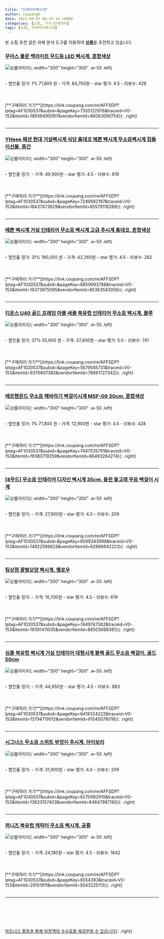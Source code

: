 ```yaml
---
title: "인테리어벽시계"
author: coupang6
date: 2023-09-07 04:19:14 +0800
categories: [쇼핑, 가구/인테리어]
tags: [쇼핑, 인테리어벽시계]
---
```


본 쇼핑 추천 글은 자체 분석 도구를 이용하여 [**상품**](https://link.coupang.com/a/bao1ui)을 추천하고 있습니다.

### [무아스 풀문 백라이트 무드등 LED 벽시계, 혼합색상](https://link.coupang.com/re/AFFSDP?lptag=AF1030537&subid=&pageKey=7355122976&traceid=V0-153&itemId=18936490097&vendorItemId=86063090754)

![상품이미지](https://thumbnail8.coupangcdn.com/thumbnails/remote/230x230ex/image/retail/images/643175041317851-baa8bb43-333a-498c-8cf5-db5ee27e0bca.jpg){: width="300" height="300" .w-50 .left}


<br>
- 할인율 정가: 1%  71,800   원
- 가격: 84,700원
- star 평가: 4.5
- 리뷰수: 428
<br>
<br>
<br>
<br>
[**구매하러 가기**](https://link.coupang.com/re/AFFSDP?lptag=AF1030537&subid=&pageKey=7355122976&traceid=V0-153&itemId=18936490097&vendorItemId=86063090754){: .right}
<br>
<br>

---

### [YHeee 패션 현대 거실벽시계 식당 홈데코 예쁜 벽시계 무소음벽시계 집들이선물, 중간](https://link.coupang.com/re/AFFSDP?lptag=AF1030537&subid=&pageKey=7249562197&traceid=V0-153&itemId=18437873929&vendorItemId=85579118289)

![상품이미지](https://thumbnail9.coupangcdn.com/thumbnails/remote/230x230ex/image/vendor_inventory/6da0/95a44b20b7ae0235a9b97999f51af51b676c14e70cccacb88de1e998d02b.jpeg){: width="300" height="300" .w-50 .left}


<br>
- 할인율 정가: 
- 가격: 49,900원
- star 평가: 4.5
- 리뷰수: 619
<br>
<br>
<br>
<br>
[**구매하러 가기**](https://link.coupang.com/re/AFFSDP?lptag=AF1030537&subid=&pageKey=7249562197&traceid=V0-153&itemId=18437873929&vendorItemId=85579118289){: .right}
<br>
<br>

---

### [예쁜 벽시계 거실 인테리어 무소음 벽시계 고급 추시계 홈데코, 혼합색상](https://link.coupang.com/re/AFFSDP?lptag=AF1030537&subid=&pageKey=6859993788&traceid=V0-153&itemId=16373975095&vendorItemId=85363583056)

![상품이미지](https://thumbnail10.coupangcdn.com/thumbnails/remote/230x230ex/image/vendor_inventory/b943/0a5fc5f3df2943f679ae9c4dd7a61890049af9b5da808d52e068c43ed76d.jpg){: width="300" height="300" .w-50 .left}


<br>
- 할인율 정가: 31%  190,000   원
- 가격: 42,260원
- star 평가: 4.5
- 리뷰수: 282
<br>
<br>
<br>
<br>
[**구매하러 가기**](https://link.coupang.com/re/AFFSDP?lptag=AF1030537&subid=&pageKey=6859993788&traceid=V0-153&itemId=16373975095&vendorItemId=85363583056){: .right}
<br>
<br>

---

### [티온스 U40 골드 프레임 마블 써클 북유럽 인테리어 무소음 벽시계, 블루](https://link.coupang.com/re/AFFSDP?lptag=AF1030537&subid=&pageKey=5679585731&traceid=V0-153&itemId=9376607382&vendorItemId=76661727342)

![상품이미지](https://thumbnail6.coupangcdn.com/thumbnails/remote/230x230ex/image/rs_quotation_api/pssenkbs/e9036fa679044d4eb5a9e36c6492d33f.jpg){: width="300" height="300" .w-50 .left}


<br>
- 할인율 정가: 37%  55,900   원
- 가격: 37,400원
- star 평가: 5.0
- 리뷰수: 741
<br>
<br>
<br>
<br>
[**구매하러 가기**](https://link.coupang.com/re/AFFSDP?lptag=AF1030537&subid=&pageKey=5679585731&traceid=V0-153&itemId=9376607382&vendorItemId=76661727342){: .right}
<br>
<br>

---

### [메르헨몬드 무소음 해바라기 벽걸이시계 MSF-09 30cm, 혼합색상](https://link.coupang.com/re/AFFSDP?lptag=AF1030537&subid=&pageKey=7447535791&traceid=V0-153&itemId=19380719259&vendorItemId=86493264274)

![상품이미지](https://thumbnail10.coupangcdn.com/thumbnails/remote/230x230ex/image/rs_quotation_api/35o3ldbh/16304b1caa644689960ca5ea6152ad92.jpg){: width="300" height="300" .w-50 .left}


<br>
- 할인율 정가: 1%  71,800   원
- 가격: 12,900원
- star 평가: 4.5
- 리뷰수: 428
<br>
<br>
<br>
<br>
[**구매하러 가기**](https://link.coupang.com/re/AFFSDP?lptag=AF1030537&subid=&pageKey=7447535791&traceid=V0-153&itemId=19380719259&vendorItemId=86493264274){: .right}
<br>
<br>

---

### [[8무드] 무소음 인테리어 디자인 벽시계 35cm, 돌핀 돌고래 무음 벽걸이 시계](https://link.coupang.com/re/AFFSDP?lptag=AF1030537&subid=&pageKey=6599343998&traceid=V0-153&itemId=14922598628&vendorItemId=82886642223)

![상품이미지](https://thumbnail7.coupangcdn.com/thumbnails/remote/230x230ex/image/vendor_inventory/1716/7e3b9380fc3d37925f9d0037c47930a64e26bce03f89c6040e0ff4755b37.jpg){: width="300" height="300" .w-50 .left}


<br>
- 할인율 정가: 
- 가격: 27,900원
- star 평가: 4.0
- 리뷰수: 209
<br>
<br>
<br>
<br>
[**구매하러 가기**](https://link.coupang.com/re/AFFSDP?lptag=AF1030537&subid=&pageKey=6599343998&traceid=V0-153&itemId=14922598628&vendorItemId=82886642223){: .right}
<br>
<br>

---

### [팀상점 꿀벌모양 벽시계, 옐로우](https://link.coupang.com/re/AFFSDP?lptag=AF1030537&subid=&pageKey=7449747362&traceid=V0-153&itemId=19391411035&vendorItemId=86503698385)

![상품이미지](https://thumbnail6.coupangcdn.com/thumbnails/remote/230x230ex/image/rs_quotation_api/5bvuz682/a40cd8ce7b4041ca94590139c48d7725.jpg){: width="300" height="300" .w-50 .left}


<br>
- 할인율 정가: 
- 가격: 16,700원
- star 평가: 4.5
- 리뷰수: 619
<br>
<br>
<br>
<br>
[**구매하러 가기**](https://link.coupang.com/re/AFFSDP?lptag=AF1030537&subid=&pageKey=7449747362&traceid=V0-153&itemId=19391411035&vendorItemId=86503698385){: .right}
<br>
<br>

---

### [심플 북유럽 벽시계 거실 인테리어 대형시계 블랙 골드 무소음 벽걸이, 골드 50cm](https://link.coupang.com/re/AFFSDP?lptag=AF1030537&subid=&pageKey=6418324222&traceid=V0-153&itemId=13794719512&vendorItemId=81045076018)

![상품이미지](https://thumbnail8.coupangcdn.com/thumbnails/remote/230x230ex/image/vendor_inventory/ae1c/e91cc47a88cec8d387f596a4e2faa8d86362842c010aca4523506b88f11a.jpg){: width="300" height="300" .w-50 .left}


<br>
- 할인율 정가: 
- 가격: 44,950원
- star 평가: 4.5
- 리뷰수: 983
<br>
<br>
<br>
<br>
[**구매하러 가기**](https://link.coupang.com/re/AFFSDP?lptag=AF1030537&subid=&pageKey=6418324222&traceid=V0-153&itemId=13794719512&vendorItemId=81045076018){: .right}
<br>
<br>

---

### [시그너스 무소음 스위트 부엉이 추시계, 아이보리](https://link.coupang.com/re/AFFSDP?lptag=AF1030537&subid=&pageKey=6270982910&traceid=V0-153&itemId=13823157403&vendorItemId=84847987180)

![상품이미지](https://thumbnail7.coupangcdn.com/thumbnails/remote/230x230ex/image/vendor_inventory/fcee/516ea18b96b391be5e7436aeca843575d2c3600a9985e9e7d80849652c31.jpg){: width="300" height="300" .w-50 .left}


<br>
- 할인율 정가: 
- 가격: 31,900원
- star 평가: 4.0
- 리뷰수: 209
<br>
<br>
<br>
<br>
[**구매하러 가기**](https://link.coupang.com/re/AFFSDP?lptag=AF1030537&subid=&pageKey=6270982910&traceid=V0-153&itemId=13823157403&vendorItemId=84847987180){: .right}
<br>
<br>

---

### [퍼니즈 북유럽 캐릭터 무소음 벽시계, 공룡](https://link.coupang.com/re/AFFSDP?lptag=AF1030537&subid=&pageKey=6554393&traceid=V0-153&itemId=29101911&vendorItemId=3043225113)

![상품이미지](https://thumbnail10.coupangcdn.com/thumbnails/remote/230x230ex/image/retail/images/2016/08/23/10/6/d90e8dee-adce-4173-af05-253850b29a32.jpg){: width="300" height="300" .w-50 .left}


<br>
- 할인율 정가: 
- 가격: 24,180원
- star 평가: 4.5
- 리뷰수: 1642
<br>
<br>
<br>
<br>
[**구매하러 가기**](https://link.coupang.com/re/AFFSDP?lptag=AF1030537&subid=&pageKey=6554393&traceid=V0-153&itemId=29101911&vendorItemId=3043225113){: .right}
<br>
<br>

---
<br><br><br><br><br> [파트너스 활동을 통해 일정액의 수수료를 제공받을 수 있습니다](https://link.coupang.com/a/bao1ui){: .right}